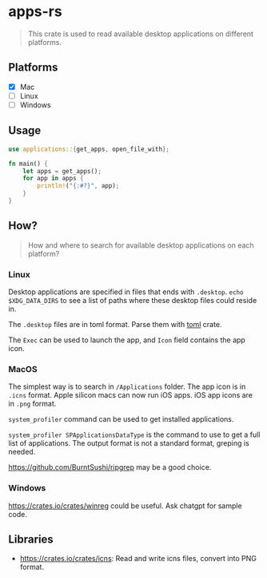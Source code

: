 # apps-rs

> This crate is used to read available desktop applications on different platforms.

## Platforms

- [x] Mac
- [ ] Linux
- [ ] Windows

## Usage

```rust
use applications::{get_apps, open_file_with};

fn main() {
    let apps = get_apps();
    for app in apps {
        println!("{:#?}", app);
    }
}
```

## How?

> How and where to search for available desktop applications on each platform?

### Linux

Desktop applications are specified in files that ends with `.desktop`. `echo $XDG_DATA_DIRS` to see a list of paths where these desktop files could reside in.

The `.desktop` files are in toml format. Parse them with [toml](https://crates.io/crates/toml) crate. 

The `Exec` can be used to launch the app, and `Icon` field contains the app icon.

### MacOS

The simplest way is to search in `/Applications` folder. The app icon is in `.icns` format. 
Apple silicon macs can now run iOS apps. iOS app icons are in `.png` format.

`system_profiler` command can be used to get installed applications.

`system_profiler SPApplicationsDataType` is the command to use to get a full list of applications. The output format is not a standard format, greping is needed.

https://github.com/BurntSushi/ripgrep may be a good choice.

### Windows

https://crates.io/crates/winreg could be useful. Ask chatgpt for sample code.


## Libraries

- https://crates.io/crates/icns: Read and write icns files, convert into PNG format.



